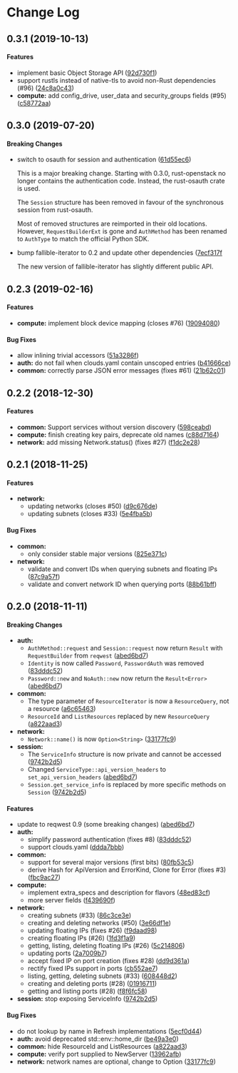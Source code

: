 # Change Log

## 0.3.1 (2019-10-13)

#### Features

*   implement basic Object Storage API ([92d730f1](https://github.com/dtantsur/rust-openstack/commit/92d730f1399acaf89699647a4033540d37fef70b))
*   support rustls instead of native-tls to avoid non-Rust dependencies (#96) ([24c8a0c43](https://github.com/dtantsur/rust-openstack/commit/24c8a0c43955cd75b082187d07fd207c02342efb))
* **compute:**  add config_drive, user_data and security_groups fields (#95) ([c58772aa](https://github.com/dtantsur/rust-openstack/commit/c58772aa2c9f28373d3a789cf47903aabddcaa79))

## 0.3.0 (2019-07-20)

#### Breaking Changes

*   switch to osauth for session and authentication ([61d55ec6](https://github.com/dtantsur/rust-openstack/commit/61d55ec61930988d650b0dfdc64d1cc4680d94ed))

    This is a major breaking change. Starting with 0.3.0, rust-openstack no
    longer contains the authentication code. Instead, the rust-osauth crate
    is used.

    The `Session` structure has been removed in favour of the synchronous
    session from rust-osauth.

    Most of removed structures are reimported in their old locations. However,
    `RequestBuilderExt` is gone and `AuthMethod` has been renamed to `AuthType`
    to match the official Python SDK.

*   bump fallible-iterator to 0.2 and update other dependencies ([7ecf317f](https://github.com/dtantsur/rust-openstack/commit/7ecf317f0d18e27818ee47a5a7bf73b677aad416)

    The new version of fallible-iterator has slightly different public API.

## 0.2.3 (2019-02-16)

#### Features

* **compute:**  implement block device mapping (closes #76) ([19094080](https://github.com/dtantsur/rust-openstack/commit/19094080bdd08084a0c6cbe7026986f14cbeb64c))

#### Bug Fixes

*   allow inlining trivial accessors ([51a3286f](https://github.com/dtantsur/rust-openstack/commit/51a3286f4af43a0f321dfeed207d01f12572b137))
* **auth:**  do not fail when clouds.yaml contain unscoped entries ([b41666ce](https://github.com/dtantsur/rust-openstack/commit/b41666ce84fb8a9232488b6ad3554d0dd08450c4))
* **common:**  correctly parse JSON error messages (fixes #61) ([21b62c01](https://github.com/dtantsur/rust-openstack/commit/21b62c011fc52df1775d4d91b0f21d824bb82acd))

## 0.2.2 (2018-12-30)

#### Features

* **common:**  Support services without version discovery ([598ceabd](https://github.com/dtantsur/rust-openstack/commit/598ceabd179dc35171e52e82fbb67bda67d71a9b))
* **compute:**  finish creating key pairs, deprecate old names ([c88d7164](https://github.com/dtantsur/rust-openstack/commit/c88d71649173a3fb8075fe6a082035878487d194))
* **network:**  add missing Network.status() (fixes #27) ([f1dc2e28](https://github.com/dtantsur/rust-openstack/commit/f1dc2e288292a85da25fa1f7f2bc54b972543e53))

## 0.2.1 (2018-11-25)

#### Features

* **network:**
  *  updating networks (closes #50) ([d9c676de](https://github.com/dtantsur/rust-openstack/commit/d9c676de31d0bc75e6c102a7232f873c3dcb6b0a))
  *  updating subnets (closes #33) ([5e4fba5b](https://github.com/dtantsur/rust-openstack/commit/5e4fba5b14a9758d86150b4a759033dd0a249c73))

#### Bug Fixes

* **common:**
  *  only consider stable major versions ([825e371c](https://github.com/dtantsur/rust-openstack/commit/825e371ce58ec7d2c972acb8b46caa04c53878bb))
* **network:**
  *  validate and convert IDs when querying subnets and floating IPs ([87c9a57f](https://github.com/dtantsur/rust-openstack/commit/87c9a57f3ed4650e94d93525c94fa8c1e131b5e9))
  *  validate and convert network ID when querying ports ([88b61bff](https://github.com/dtantsur/rust-openstack/commit/88b61bffd0d2f52291bdbc0f92d8414ddfc2a890))

## 0.2.0 (2018-11-11)

#### Breaking Changes

* **auth:**
  * `AuthMethod::request` and `Session::request` now return `Result` with `RequestBuilder` from `reqwest` ([abed6bd7](https://github.com/dtantsur/rust-openstack/commit/abed6bd7da9a25c706dc3d5129ed39f52daf7d28))
  * `Identity` is now called `Password`, `PasswordAuth` was removed ([83dddc52](https://github.com/dtantsur/rust-openstack/commit/83dddc52d7b4f2a61a014bf9949a3237f2d85cf1))
  * `Password::new` and `NoAuth::new` now return the `Result<Error>` ([abed6bd7](https://github.com/dtantsur/rust-openstack/commit/abed6bd7da9a25c706dc3d5129ed39f52daf7d28))
* **common:**
  * The type parameter of `ResourceIterator` is now a `ResourceQuery`, not a resource ([a6c65463](https://github.com/dtantsur/rust-openstack/commit/a6c65463bd9a61c287a00945ef57fed1103e18eb))
  * `ResourceId` and `ListResources` replaced by new `ResourceQuery` ([a822aad3](https://github.com/dtantsur/rust-openstack/commit/a822aad38b69af263d2c7ae7561ff399d4d02bdb))
* **network:**
  * `Network::name()` is now `Option<String>` ([33177fc9](https://github.com/dtantsur/rust-openstack/commit/33177fc9262abe2242797ca25f08efbefca9785b))
* **session:**
  * The `ServiceInfo` structure is now private and cannot be accessed ([9742b2d5](https://github.com/dtantsur/rust-openstack/commit/9742b2d51d771e53a047b9b44d1f8efcb213458f))
  * Changed `ServiceType::api_version_headers` to `set_api_version_headers` ([abed6bd7](https://github.com/dtantsur/rust-openstack/commit/abed6bd7da9a25c706dc3d5129ed39f52daf7d28))
  * `Session.get_service_info` is replaced by more specific methods on `Session` ([9742b2d5](https://github.com/dtantsur/rust-openstack/commit/9742b2d51d771e53a047b9b44d1f8efcb213458f))

#### Features

*   update to reqwest 0.9 (some breaking changes) ([abed6bd7](https://github.com/dtantsur/rust-openstack/commit/abed6bd7da9a25c706dc3d5129ed39f52daf7d28))
* **auth:**
  *  simplify password authentication (fixes #8) ([83dddc52](https://github.com/dtantsur/rust-openstack/commit/83dddc52d7b4f2a61a014bf9949a3237f2d85cf1))
  *  support clouds.yaml ([ddda7bbb](https://github.com/dtantsur/rust-openstack/commit/ddda7bbbc6312246c85e6b6f4eead253a6722137))
* **common:**
  *  support for several major versions (first bits) ([80fb53c5](https://github.com/dtantsur/rust-openstack/commit/80fb53c58ba7ba5363fb6ee6bf0d906a662d7b80))
  *  derive Hash for ApiVersion and ErrorKind, Clone for Error (fixes #3) ([fbc9ac27](https://github.com/dtantsur/rust-openstack/commit/fbc9ac27d8deb5fdb23203a5cb8c19b988c6db12))
* **compute:**
  *  implement extra_specs and description for flavors ([48ed83cf](https://github.com/dtantsur/rust-openstack/commit/48ed83cfcbbcbc62cd0a82a2fd2c7f2ea2f64623))
  *  more server fields ([f439690f](https://github.com/dtantsur/rust-openstack/commit/f439690f991645fbc0bf88fd7794b5e2517344cf))
* **network:**
  *  creating subnets (#33) ([86c3ce3e](https://github.com/dtantsur/rust-openstack/commit/86c3ce3e5d5b7b6c3ed15b0b67ca66edbb161618))
  *  creating and deleting networks (#50) ([3e66df1e](https://github.com/dtantsur/rust-openstack/commit/3e66df1e1df3f0d2711a40a2fcf059281685876c))
  *  updating floating IPs (fixes #26) ([f9daad98](https://github.com/dtantsur/rust-openstack/commit/f9daad98a5d6d30fab904ec0868f45deee39fff4))
  *  creating floating IPs (#26) ([1fd3f1a9](https://github.com/dtantsur/rust-openstack/commit/1fd3f1a94e8128549ab1613edf714e8301ceabf1))
  *  getting, listing, deleting floating IPs (#26) ([5c214806](https://github.com/dtantsur/rust-openstack/commit/5c21480683e03f113c628b3124f0f6d3953234d0))
  *  updating ports ([2a7009b7](https://github.com/dtantsur/rust-openstack/commit/2a7009b77b446acea3b0188def934145bcd22305))
  *  accept fixed IP on port creation (fixes #28) ([dd9d361a](https://github.com/dtantsur/rust-openstack/commit/dd9d361a216fc557e2f94c644421b3364811afb9))
  *  rectify fixed IPs support in ports ([cb552ae7](https://github.com/dtantsur/rust-openstack/commit/cb552ae768d551baf8e155f9df2de67c1247d6d8))
  *  listing, getting, deleting subnets (#33) ([608448d2](https://github.com/dtantsur/rust-openstack/commit/608448d28e521bcbc2d83d00fc527497bc596bdb))
  *  creating and deleting ports (#28) ([01916711](https://github.com/dtantsur/rust-openstack/commit/019167113f4b115219a10bf59e90f1c6b70a6761))
  *  getting and listing ports (#28) ([f8f6fc58](https://github.com/dtantsur/rust-openstack/commit/f8f6fc587df5f56814e82bb037c6de02ccd046be))
* **session:**  stop exposing ServiceInfo ([9742b2d5](https://github.com/dtantsur/rust-openstack/commit/9742b2d51d771e53a047b9b44d1f8efcb213458f))

#### Bug Fixes

*   do not lookup by name in Refresh implementations ([5ecf0d44](https://github.com/dtantsur/rust-openstack/commit/5ecf0d447072404a0d06e6ece4ecd72dbad1f72c))
* **auth:**  avoid deprecated std::env::home_dir ([be49a3e0](https://github.com/dtantsur/rust-openstack/commit/be49a3e0425cf357319b32755202afea090c8ce7))
* **common:**  hide ResourceId and ListResources ([a822aad3](https://github.com/dtantsur/rust-openstack/commit/a822aad38b69af263d2c7ae7561ff399d4d02bdb))
* **compute:**  verify port supplied to NewServer ([13962afb](https://github.com/dtantsur/rust-openstack/commit/13962afbc68f5f2387aefa0b824611b3aba1d9d1))
* **network:**  network names are optional, change to Option<String> ([33177fc9](https://github.com/dtantsur/rust-openstack/commit/33177fc9262abe2242797ca25f08efbefca9785b))
